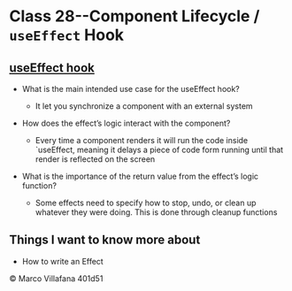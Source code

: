 # Class 28--Component Lifecycle / `useEffect` Hook

## [useEffect hook](https://react.dev/reference/react/useEffect#reference)

+ What is the main intended use case for the useEffect hook?

  + It let you synchronize a component with an external system  

+ How does the effect’s logic interact with the component?

  + Every time a component renders it will run the code inside `useEffect, meaning it delays a piece of code form running until that render is reflected on the screen

+ What is the importance of the return value from the effect’s logic function?

  + Some effects need to specify how to stop, undo, or clean up whatever they were doing. This is done through cleanup functions

## Things I want to know more about

+ How to write an Effect

© Marco Villafana 401d51

